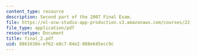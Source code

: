 ```yaml
---
content_type: resource
description: Second part of the 2007 Final Exam.
file: https://ol-ocw-studio-app-production.s3.amazonaws.com/courses/22-615-mhd-theory-of-fusion-systems-spring-2007/8861638eef62e8c784e2088e645ecc9c_final_2.pdf
file_type: application/pdf
resourcetype: Document
title: final_2.pdf
uid: 8861638e-ef62-e8c7-84e2-088e645ecc9c
---
```

